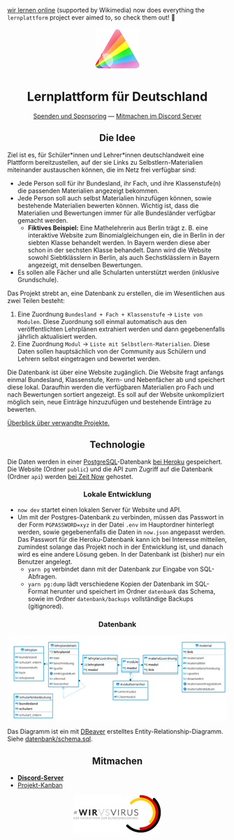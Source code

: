 [wir lernen online](https://wirlernenonline.de/)  (supported by Wikimedia) now does everything the `lernplattform` project ever aimed to, so check them out! 🎈

<div align="center"><img src="bilder/logo-mittel.png"></div>

<h1 align="center">Lernplattform für Deutschland</h1>

<div align="center"><a href="finanzen.md">Spenden und Sponsoring</a> — <a href="https://discord.gg/EUUyrK4">Mitmachen im Discord Server</a></div>

<h2 align="center">Die Idee</h2>

Ziel ist es, für Schüler\*innen und Lehrer\*innen deutschlandweit eine Plattform bereitzustellen, auf der sie Links zu Selbstlern-Materialien miteinander austauschen können, die im Netz frei verfügbar sind:

- Jede Person soll für ihr Bundesland, ihr Fach, und ihre Klassenstufe(n) die passenden Materialien angezeigt bekommen.
- Jede Person soll auch selbst Materialien hinzufügen können, sowie bestehende Materialien bewerten können. Wichtig ist, dass die Materialien und Bewertungen immer für alle Bundesländer verfügbar gemacht werden. 
  - __Fiktives Beispiel:__ Eine Mathelehrerin aus Berlin trägt z. B. eine interaktive Website zum Binomialgleichungen ein, die in Berlin in der siebten Klasse behandelt werden. In Bayern werden diese aber schon in der sechsten Klasse behandelt. Dann wird die Website sowohl Siebtklässlern in Berlin, als auch Sechstklässlern in Bayern angezeigt, mit denselben Bewertungen.
- Es sollen alle Fächer und alle Schularten unterstützt werden (inklusive Grundschule).

Das Projekt strebt an, eine Datenbank zu erstellen, die im Wesentlichen aus zwei Teilen besteht:

1. Eine Zuordnung `Bundesland + Fach + Klassenstufe` → `Liste von Modulen`. Diese Zuordnung soll einmal automatisch aus den veröffentlichten Lehrplänen extrahiert werden und dann gegebenenfalls jährlich aktualisiert werden.
2. Eine Zuordnung `Modul` → `Liste mit Selbstlern-Materialien`. Diese Daten sollen hauptsächlich von der Community aus Schülern und Lehrern selbst eingetragen und bewertet werden.

Die Datenbank ist über eine Website zugänglich. Die Website fragt anfangs einmal Bundesland, Klassenstufe, Kern- und Nebenfächer ab und speichert diese lokal. Daraufhin werden die verfügbaren Materialien pro Fach und nach Bewertungen sortiert angezeigt. Es soll auf der Website unkompliziert möglich sein, neue Einträge hinzuzufügen und bestehende Einträge zu bewerten.

[Überblick über verwandte Projekte.](verwandte-projekte.md)

<h2 align="center">Technologie</h2>

Die Daten werden in einer [PostgreSQL](https://www.postgresql.org/docs/12/index.html)-Datenbank [bei Heroku](https://dashboard.heroku.com/apps/lernplattform-api) gespeichert. Die Website (Ordner `public`) und die API zum Zugriff auf die Datenbank (Ordner `api`) werden [bei Zeit Now](https://zeit.co/davidpomerenke/lernplattform) gehostet.

<h3 align="center">Lokale Entwicklung</h3>

- `now dev` startet einen lokalen Server für Website und API.
- Um mit der Postgres-Datenbank zu verbinden, müssen das Passwort in der Form `PGPASSWORD=xyz` in der Datei `.env` im Hauptordner hinterlegt werden, sowie gegebenenfalls die Daten in `now.json` angepasst werden. Das Passwort für die Heroku-Datenbank kann ich bei Interesse mitteilen, zumindest solange das Projekt noch in der Entwicklung ist, und danach wird es eine andere Lösung geben. In der Datenbank ist (bisher) nur ein Benutzer angelegt.
  - `yarn pg` verbindet dann mit der Datenbank zur Eingabe von SQL-Abfragen.
  - `yarn pg:dump` lädt verschiedene Kopien der Datenbank im SQL-Format herunter und speichert im Ordner `datenbank` das Schema, sowie im Ordner `datenbank/backups` vollständige Backups (gitignored).

<h3 align="center">Datenbank</h3>

![Entity-Relationship Diagramm.](bilder/er-diagramm-dbeaver.png)

Das Diagramm ist ein mit [DBeaver](https://dbeaver.io/) erstelltes Entity-Relationship-Diagramm. Siehe [datenbank/schema.sql](datenbank/schema.sql).

<h2 align="center">Mitmachen</h2>

- [__Discord-Server__](https://discord.gg/EUUyrK4)
- [Projekt-Kanban](https://github.com/davidpomerenke/deutschland-lernt-selbst/projects/2)

<div align="center"><a href="https://wirvsvirushackathon.org"><img src="bilder/hackathon.png"></a></div>

